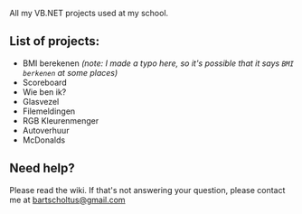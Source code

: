 All my VB.NET projects used at my school.

## List of projects:
* BMI berekenen _(note: I made a typo here, so it's possible that it says `BMI berkenen` at some places)_
* Scoreboard
* Wie ben ik?
* Glasvezel
* Filemeldingen
* RGB Kleurenmenger
* Autoverhuur
* McDonalds

## Need help?
Please read the wiki. If that's not answering your question, please contact me at bartscholtus@gmail.com
